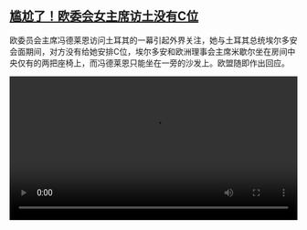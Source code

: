 <!--1617878825000-->
[尴尬了！欧委会女主席访土没有C位](https://www.dw.com/zh/%E5%B0%B4%E5%B0%AC%E4%BA%86%EF%BC%81%E6%AC%A7%E5%A7%94%E4%BC%9A%E5%A5%B3%E4%B8%BB%E5%B8%AD%E8%AE%BF%E5%9C%9F%E6%B2%A1%E6%9C%89C%E4%BD%8D/a-57131801)
------

<p>欧委员会主席冯德莱恩访问土耳其的一幕引起外界关注，她与土耳其总统埃尔多安会面期间，对方没有给她安排C位，埃尔多安和欧洲理事会主席米歇尔坐在房间中央仅有的两把座椅上，而冯德莱恩只能坐在一旁的沙发上。欧盟随即作出回应。</small></p><video src="https://tvdownloaddw-a.akamaihd.net/dwtv_video/flv/vdt_zh/2021/bchi210408_001_0e17dbchi_210408_vonderleyen_sd_sor.mp4" controls style="width:100%"></video>
